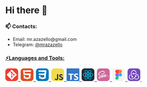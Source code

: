 # Hi there 👋

<h3>📫 Contacts:</h3>
<ul>
<li>Email: mr.azazello@gmail.com </li>
<li>Telegram: <a href="https://t.me/mrazazello" alt="Telegram">@mrazazello</li>
</ul>

<h3>⚡Languages and Tools:</h3>

<div>
  <img src="./assets/git.svg" title="git" alt="git" width="40" height="40"/>&nbsp
  <img src="./assets/html.svg" title="html5" alt="html5" width="40" height="40"/>&nbsp
  <img src="./assets/css.svg" title="css" alt="css" width="40" height="40"/>&nbsp
  <img src="./assets/javascript.svg" title="javascript" alt="javascript" width="40" height="40"/>&nbsp
  <img src="./assets/typescript.svg" title="typescript" alt="typescript" width="40" height="40"/>&nbsp
  <img src="./assets/react.svg" title="react" alt="react" width="40" height="40"/>&nbsp
  <img src="./assets/sass.svg" title="sass/scss" alt="sass/scss" width="40" height="40"/>&nbsp;
  <img src="./assets/figma.svg" title="figma" alt="figma" width="40" height="40"/>&nbsp;
  <img src="./assets/redux.svg" title="redux" alt="redux" width="40" height="40"/>&nbsp;
</div>


